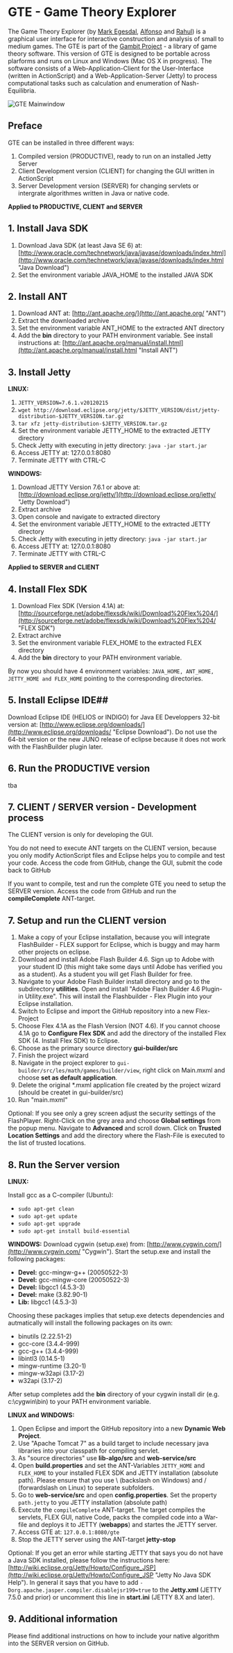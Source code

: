# GTE - Game Theory Explorer #

The Game Theory Explorer (by [Mark Egesdal](https://github.com/gambitproject/gte), [Alfonso](https://github.com/alfongj/gte) and [Rahul](https://github.com/rahulsavani/gte)) is a graphical user interface for interactive construction and analysis of small to medium games. The GTE is part of the [Gambit Project](http://www.gambit-project.org) - a
library of game theory software. This version of GTE is designed to be portable across plarforms and runs on Linux and Windows (Mac OS X in progress). The software consists of a Web-Application-Client for the User-Interface (written in ActionScript) and a Web-Application-Server (Jetty) to process computational tasks such as calculation and enumeration of Nash-Equilibria.

![GTE Mainwindow](https://github.com/martinprause/GTE-Game-Theory-Explorer/gte_small.png)

## Preface ##

GTE can be installed in three different ways:

1. Compiled version (PRODUCTIVE), ready to run on an installed Jetty Server
2. Client Development version (CLIENT) for changing the GUI written in ActionScript
3. Server Development version (SERVER) for changing servlets or intergrate algorithmes written in Java or native code.


**Applied to PRODUCTIVE, CLIENT  and SERVER**

## 1. Install Java SDK ##

1. Download Java SDK (at least Java SE 6) at: [http://www.oracle.com/technetwork/java/javase/downloads/index.html](http://www.oracle.com/technetwork/java/javase/downloads/index.html "Java Download")
2. Set the environment variable JAVA_HOME to the installed JAVA SDK

## 2. Install ANT ##
1. Download ANT at: [http://ant.apache.org/](http://ant.apache.org/ "ANT")
2. Extract the downloaded archive
3. Set the environment variable ANT_HOME to the extracted ANT directory
4. Add the **bin** directory to your PATH environment variable. See install instructions at: [http://ant.apache.org/manual/install.html](http://ant.apache.org/manual/install.html "Install ANT")

## 3. Install Jetty ##
**LINUX:**

1. `JETTY_VERSION=7.6.1.v20120215`
2. `wget http://download.eclipse.org/jetty/$JETTY_VERSION/dist/jetty-distribution-$JETTY_VERSION.tar.gz`
3. `tar xfz jetty-distribution-$JETTY_VERSION.tar.gz`
4. Set the environment variable JETTY_HOME to the extracted JETTY directory
5. Check Jetty with executing in jetty directory: `java -jar start.jar`
6. Access JETTY at: 127.0.0.1:8080   
7. Terminate JETTY with CTRL-C


**WINDOWS:**

1. Download JETTY Version 7.6.1 or above at: [http://download.eclipse.org/jetty/](http://download.eclipse.org/jetty/ "Jetty Download")
2. Extract archive
3. Open console and navigate to extracted directory
4. Set the environment variable JETTY_HOME to the extracted JETTY directory
5. Check Jetty with executing in jetty directory: `java -jar start.jar`
6. Access JETTY at: 127.0.0.1:8080   
7. Terminate JETTY with CTRL-C

**Applied to SERVER and CLIENT**

## 4. Install Flex SDK ##

1. Download  Flex SDK (Version 4.1A) at: [http://sourceforge.net/adobe/flexsdk/wiki/Download%20Flex%204/](http://sourceforge.net/adobe/flexsdk/wiki/Download%20Flex%204/ "FLEX SDK")
2. Extract archive
3. Set the environment variable FLEX_HOME to the extracted FLEX directory
4. Add the **bin** directory to your PATH environment variable.

By now you should have 4 environment variables: `JAVA_HOME, ANT_HOME, JETTY_HOME and FLEX_HOME` pointing to the corresponding directories.

## 5. Install Eclipse IDE##

Download Eclipse IDE (HELIOS or INDIGO) for Java EE Developpers 32-bit version at: [http://www.eclipse.org/downloads/](http://www.eclipse.org/downloads/ "Eclipse Download"). Do not use the 64-bit version or the new JUNO release of eclipse because it does not work with the FlashBuilder plugin later.

## 6. Run the PRODUCTIVE version
tba

## 7. CLIENT / SERVER version - Development process ##

The CLIENT version is only for developing the GUI. 

You do not need to execute ANT targets on the CLIENT version, because you only modify ActionScript files and Eclipse helps you to compile and test your code. Access the code from GitHub, change the GUI, submit the code back to GitHub

If you want to compile, test and run the complete GTE you need to setup the 
SERVER version. Access the code from GitHub and run the **compileComplete** ANT-target.

## 7. Setup and run the CLIENT version ##

1. Make a copy of your Eclipse installation, because you will integrate FlashBuilder - FLEX support for Eclipse, which is buggy and may harm other projects on eclipse.
2. Download and install Adobe Flash Builder 4.6. Sign up to Adobe with your student ID (this might take some days until Adobe has verified you as a student). As a student you will get Flash Builder for free.
3. Navigate to your Adobe Flash Builder install directory and go to the subdirectory **utilities**. Open and install "Adobe Flash Builder 4.6 Plugin-in Utility.exe". This will install the Flashbuilder - Flex Plugin into your Eclipse installation. 
4. Switch to Eclipse and import the GitHub repository into a new Flex-Project
5. Choose Flex 4.1A as the Flash Version (NOT 4.6). If you cannot choose 4.1A go to **Configure Flex SDK** and add the directory of the installed Flex SDK (4. Install Flex SDK) to Eclipse.
6. Choose as the primary source directory **gui-builder/src**
7. Finish the project wizard
8. Navigate in the project explorer to `gui-builder/src/les/math/games/builder/view`,  right click on Main.mxml and choose **set as default application**.
9. Delete the original *.mxml application file created by the project wizard (should be createt in gui-builder/src)
10. Run "main.mxml" 

Optional: If you see only a grey screen adjust the security settings of the FlashPlayer. Right-Click on the grey area and choose **Global settings** from the popup menu. Navigate to **Advanced** and scroll down. Click on **Trusted Location Settings** and add the directory where the Flash-File is executed to the list of trusted locations.

## 8. Run the Server version ##

**LINUX:**

Install gcc as a C-compiler (Ubuntu):

* `sudo apt-get clean`
* `sudo apt-get update`
* `sudo apt-get upgrade`
* `sudo apt-get install build-essential`

**WINDOWS:**
Download cygwin (setup.exe) from: [http://www.cygwin.com/](http://www.cygwin.com/ "Cygwin"). Start the setup.exe and install the following packages:

* **Devel:** gcc-mingw-g++ (20050522-3)
* **Devel:** gcc-mingw-core (20050522-3)
* **Devel:** libgcc1 (4.5.3-3)
* **Devel:** make (3.82.90-1)
* **Lib:** libgcc1 (4.5.3-3)

Choosing these packages implies that setup.exe detects dependencies and autmatically will install the following packages on its own:

* binutils (2.22.51-2)
* gcc-core (3.4.4-999)
* gcc-g++ (3.4.4-999)
* libintl3 (0.14.5-1)
* mingw-runtime (3.20-1)
* mingw-w32api (3.17-2)
* w32api (3.17-2)

After setup completes add the **bin** directory of your cygwin install dir (e.g. c:\cygwin\bin) to your PATH environment variable.

**LINUX and WINDOWS:**

1. Open Eclipse and import the GitHub repository into a new **Dynamic Web Project**.
2. Use "Apache Tomcat 7" as a build target to include necessary java libraries into your classpath for compiling servlet.
3. As "source directories" use **lib-algo/src** and **web-service/src**
4. Open **build.properties** and set the ANT-Variables `JETTY_HOME` and `FLEX_HOME` to your installed FLEX SDK and JETTY installation (absolute path). Please ensure that you use \ (backslash on Windows) and / (forwardslash on Linux) to seperate subfolders.
5. Go to **web-service/src** and open **config.properties**. Set the property `path.jetty` to you JETTY installation (absolute path)
6. Execute the `compileComplete` ANT-target. The target compiles the servlets, FLEX GUI, native Code, packs the compiled code into a War-file and deploys it to JETTY (**webapps**) and startes the JETTY server.
7. Access GTE at: `127.0.0.1:8080/gte`
8. Stop the JETTY server using the ANT-target **jetty-stop**

Optional: If you get an error while starting JETTY that says you do not have a Java SDK installed, please follow the instructions here: [http://wiki.eclipse.org/Jetty/Howto/Configure_JSP](http://wiki.eclipse.org/Jetty/Howto/Configure_JSP "Jetty No Java SDK Help"). In general it says that you have to add `-Dorg.apache.jasper.compiler.disablejsr199=true` to the **Jetty.xml** (JETTY 7.5.0 and prior) or uncomment this line in **start.ini** (JETTY 8.X and later).


## 9. Additional information ##

Please find additional instructions on how to include your native algorithm into the SERVER version on GitHub.
